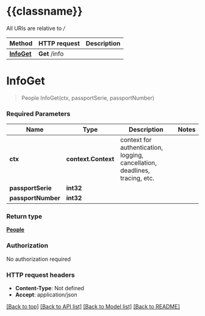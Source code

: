 # {{classname}}

All URIs are relative to */*

Method | HTTP request | Description
------------- | ------------- | -------------
[**InfoGet**](DefaultApi.md#InfoGet) | **Get** /info | 

# **InfoGet**
> People InfoGet(ctx, passportSerie, passportNumber)


### Required Parameters

Name | Type | Description  | Notes
------------- | ------------- | ------------- | -------------
 **ctx** | **context.Context** | context for authentication, logging, cancellation, deadlines, tracing, etc.
  **passportSerie** | **int32**|  | 
  **passportNumber** | **int32**|  | 

### Return type

[**People**](People.md)

### Authorization

No authorization required

### HTTP request headers

 - **Content-Type**: Not defined
 - **Accept**: application/json

[[Back to top]](#) [[Back to API list]](../README.md#documentation-for-api-endpoints) [[Back to Model list]](../README.md#documentation-for-models) [[Back to README]](../README.md)

